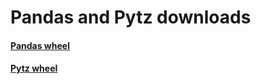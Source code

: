 # Pandas and Pytz downloads
#### [Pandas wheel](https://files.pythonhosted.org/packages/73/80/92054f76660e1b65f84de36d42385429c4db1837e5be579615be07955699/pandas-1.3.4-cp310-cp310-manylinux_2_17_x86_64.manylinux2014_x86_64.whl)
#### [Pytz wheel](https://files.pythonhosted.org/packages/d3/e3/d9f046b5d1c94a3aeab15f1f867aa414f8ee9d196fae6865f1d6a0ee1a0b/pytz-2021.3-py2.py3-none-any.whl)